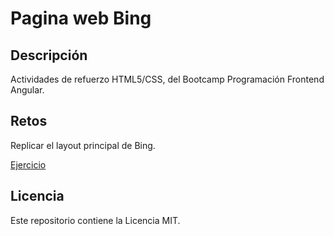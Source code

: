 # Pagina web Bing

## Descripción

Actividades de refuerzo HTML5/CSS, del Bootcamp Programación Frontend Angular.

## Retos

Replicar el layout principal de Bing.

[Ejercicio](https://carlesnacher.github.io/cnv-css-flex-buscadorgoogle-07112022/)

## Licencia

Este repositorio contiene la Licencia MIT.
